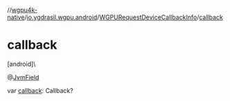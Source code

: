 //[wgpu4k-native](../../../index.md)/[io.ygdrasil.wgpu.android](../index.md)/[WGPURequestDeviceCallbackInfo](index.md)/[callback](callback.md)

# callback

[android]\

@[JvmField](https://kotlinlang.org/api/core/kotlin-stdlib/kotlin.jvm/-jvm-field/index.html)

var [callback](callback.md): Callback?